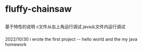 # fluffy-chainsaw
##
基于特性的说明
c文件从右上角运行调试
java从文件内运行调试
###
2022/10/30
i wrote the first project -- hello world
and the my java homework
